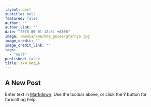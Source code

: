 ```yaml
---
layout: post
subtitle: null
featured: false
author: ""
author_link: ""
date: "2015-09-01 12:51 +0300"
image: /media/kma/kma_guide/granny6.jpg
image_credit: ""
image_credit_link: ""
tags: 
  - "null"
published: false
title: ХУЙ ПИЗДА
---
```



## A New Post

Enter text in [Markdown](http://daringfireball.net/projects/markdown/). Use the toolbar above, or click the **?** button for formatting help.
